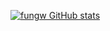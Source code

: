 [![fungw GitHub stats](https://github-readme-stats.vercel.app/api?username=fungw&show_icons=true&theme=dark&count_private=true)](https://github.com/anuraghazra/github-readme-stats)
